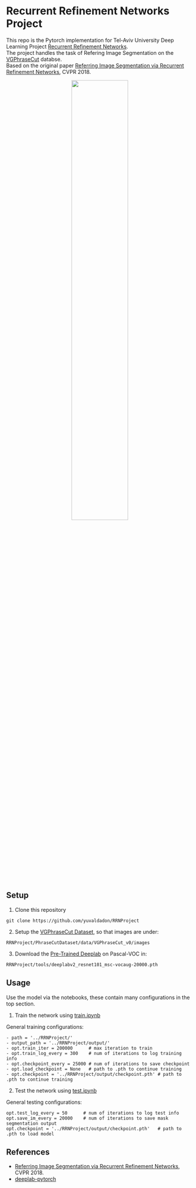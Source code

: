 # Recurrent Refinement Networks Project

This repo is the Pytorch implementation for Tel-Aviv University Deep Learning Project [Recurrent Refinement Networks](http://openaccess.thecvf.com/content_cvpr_2018/html/Li_Referring_Image_Segmentation_CVPR_2018_paper.html).  
The project handles the task of Refering Image Segmentation on the [VGPhraseCut](https://people.cs.umass.edu/~chenyun/publication/phrasecut/) databse.  
Based on the original paper [Referring Image Segmentation via Recurrent Refinement
Networks](http://openaccess.thecvf.com/content_cvpr_2018/html/Li_Referring_Image_Segmentation_CVPR_2018_paper.html),
CVPR 2018. 
<p align="center">
  <img src="https://i.ibb.co/bb6MckQ/Untitled.png" width="55%"/>
</p>

## Setup

1. Clone this repository
```
git clone https://github.com/yuvaldadon/RRNProject
```
2. Setup the [VGPhraseCut Dataset](https://github.com/ChenyunWu/PhraseCutDataset), so that images are under:
```
RRNProject/PhraseCutDataset/data/VGPhraseCut_v0/images
```
3. Download the [Pre-Trained Deeplab](https://github.com/kazuto1011/deeplab-pytorch/releases/download/v1.0/deeplabv2_resnet101_msc-vocaug-20000.pth) on Pascal-VOC in:
```
RRNProject/tools/deeplabv2_resnet101_msc-vocaug-20000.pth
```

## Usage

Use the model via the notebooks, these contain many configurations in the top section.

1. Train the network using [train.ipynb](train.ipynb) 

General training configurations:
```
- path = '../RRNProject/'
- output_path = '../RRNProject/output/'
- opt.train_iter = 200000      # max iteration to train
- opt.train_log_every = 300    # num of iterations to log training info
- opt.checkpoint_every = 25000 # num of iterations to save checkpoint
- opt.load_checkpoint = None   # path to .pth to continue training
- opt.checkpoint = '../RRNProject/output/checkpoint.pth' # path to .pth to continue training
```

2. Test the network using [test.ipynb](test.ipynb)  

General testing configurations:
```
opt.test_log_every = 50      # num of iterations to log test info
opt.save_im_every = 20000    # num of iterations to save mask segmentation output
opt.checkpoint = '../RRNProject/output/checkpoint.pth'   # path to .pth to load model
```

## References
- [Referring Image Segmentation via Recurrent Refinement
Networks](http://openaccess.thecvf.com/content_cvpr_2018/html/Li_Referring_Image_Segmentation_CVPR_2018_paper.html),
CVPR 2018. 
- [deeplab-pytorch](https://github.com/kazuto1011/deeplab-pytorch)
